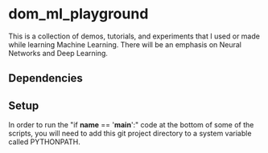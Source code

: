 # dom_ml_playground
This is a collection of demos, tutorials, and experiments that I used or made
while learning Machine Learning. There will be an emphasis on Neural Networks
and Deep Learning.

## Dependencies



## Setup
In order to run the "if __name__ == '__main__':" code at the bottom of some of 
the scripts, you will need to add this git project directory to a system
variable called PYTHONPATH.

